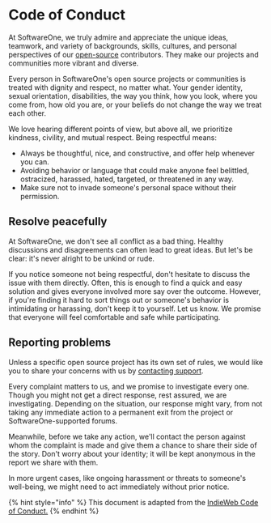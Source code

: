 # Code of Conduct

At SoftwareOne, we truly admire and appreciate the unique ideas, teamwork, and variety of backgrounds, skills, cultures, and personal perspectives of our [open-source](./) contributors. They make our projects and communities more vibrant and diverse.

Every person in SoftwareOne's open source projects or communities is treated with dignity and respect, no matter what. Your gender identity, sexual orientation, disabilities, the way you think, how you look, where you come from, how old you are, or your beliefs do not change the way we treat each other.

We love hearing different points of view, but above all, we prioritize kindness, civility, and mutual respect. Being respectful means:

* Always be thoughtful, nice, and constructive, and offer help whenever you can.
* Avoiding behavior or language that could make anyone feel belittled, ostracized, harassed, hated, targeted, or threatened in any way.
* Make sure not to invade someone's personal space without their permission.

## Resolve peacefully

At SoftwareOne, we don't see all conflict as a bad thing. Healthy discussions and disagreements can often lead to great ideas. But let's be clear: it's never alright to be unkind or rude.

If you notice someone not being respectful, don't hesitate to discuss the issue with them directly. Often, this is enough to find a quick and easy solution and gives everyone involved more say over the outcome. However, if you're finding it hard to sort things out or someone's behavior is intimidating or harassing, don't keep it to yourself. Let us know. We promise that everyone will feel comfortable and safe while participating.

## Reporting problems

Unless a specific open source project has its own set of rules, we would like you to share your concerns with us by [contacting support](../../help-and-support/contact-support.md).

Every complaint matters to us, and we promise to investigate every one. Though you might not get a direct response, rest assured, we are investigating. Depending on the situation, our response might vary, from not taking any immediate action to a permanent exit from the project or SoftwareOne-supported forums.

Meanwhile, before we take any action, we'll contact the person against whom the complaint is made and give them a chance to share their side of the story. Don't worry about your identity; it will be kept anonymous in the report we share with them.&#x20;

In more urgent cases, like ongoing harassment or threats to someone's well-being, we might need to act immediately without prior notice.&#x20;

{% hint style="info" %}
This document is adapted from the [IndieWeb Code of Conduct.](https://indieweb.org/code-of-conduct)&#x20;
{% endhint %}
